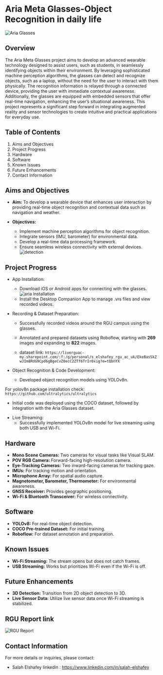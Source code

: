 # Aria Meta Glasses-Object Recognition in daily life
   ![Aria Glasses](https://github.com/SalahElshafey/RGU-Aria-Meta-Glasses-Object-Recognition-in-Daily-Life/blob/main/Readme%20images/1.jpg?raw=true)
## Overview

The Aria Meta Glasses project aims to develop an advanced wearable technology designed to assist users, such as students, in seamlessly identifying objects within their environment. By leveraging sophisticated machine perception algorithms, the glasses can detect and recognize objects, such as a laptop, without the need for the user to interact with them physically. The recognition information is relayed through a connected device, providing the user with immediate contextual awareness. Additionally, the glasses are equipped with embedded sensors that offer real-time navigation, enhancing the user’s situational awareness. This project represents a significant step forward in integrating augmented reality and sensor technologies to create intuitive and practical applications for everyday use.

## Table of Contents
1. Aims and Objectives
2. Project Progress
3. Hardware
4. Software
5. Known Issues
6. Future Enhancements
7. Contact Information

## Aims and Objectives
* **Aim:** To develop a wearable device that enhances user interaction by providing real-time object recognition and contextual data such as navigation and weather.

* **Objectives:**
   - Implement machine perception algorithms for object recognition.
   - Integrate sensors (IMU, barometer) for environmental data.
   - Develop a real-time data processing framework.
   - Ensure seamless wireless connectivity with external devices.
![detection](https://github.com/SalahElshafey/RGU-Aria-Meta-Glasses-Object-Recognition-in-Daily-Life/blob/main/Readme%20images/2.jpg?raw=true)

## Project Progress
* App Installation:

   - Download iOS or Android apps for connecting with the glasses.
   ![aria installation](https://github.com/SalahElshafey/RGU-Aria-Meta-Glasses-Object-Recognition-in-Daily-Life/blob/main/Readme%20images/3.png?raw=true)
   - Install the Desktop Companion App to manage .vrs files and view recorded videos.
* Recording & Dataset Preparation:
 

    - Successfully recorded videos around the RGU campus using the glasses.
    - Annotated and prepared datasets using Roboflow, starting with **269** images and expanding to **822** images.

    - dataset link:
    ``` https://liverguac-my.sharepoint.com/:f:/g/personal/s_elshafey_rgu_ac_uk/Eke8asSkZwJIm8RdG9Cpd6gBgeCvZ0ecC2ZTf6TrIr0xig?e=tQbnYX ```

* Object Recognition & Code Development:

  - Developed object recognition models using YOLOv8n.

For yolov8n package installation check:
``` https://github.com/ultralytics/ultralytics ```
  - Initial code was deployed using the COCO dataset, followed by integration with the Aria Glasses dataset.
* Live Streaming:
  - Successfully implemented YOLOv8n model for live streaming using both USB and Wi-Fi.

## Hardware
- **Mono Scene Cameras:** Two cameras for visual tasks like Visual SLAM.
- **POV RGB Camera:** Forward-facing high-resolution camera.
- **Eye-Tracking Cameras:** Two inward-facing cameras for tracking gaze.
- **IMUs:** For tracking motion and orientation.
- **Microphone Array:** For spatial audio capture.
- **Magnetometer, Barometer, Thermometer:** For environmental awareness.
- **GNSS Receiver:** Provides geographic positioning.
- **Wi-Fi & Bluetooth Transceiver:** For wireless connectivity.

## Software
- **YOLOv8:** For real-time object detection.
- **COCO Pre-trained Dataset:** For initial training.
- **Roboflow:** For dataset annotation and preparation.

## Known Issues
- **Wi-Fi Streaming:** The stream opens but does not catch frames.
- **USB Streaming:** Works but prioritizes Wi-Fi even if the Wi-Fi is off.

## Future Enhancements
- **3D Detection:** Transition from 2D object detection to 3D.
- **Live Sensor Data:** Utilize live sensor data once Wi-Fi streaming is stabilized.

## RGU Report link
![RGU Report](https://github.com/SalahElshafey/RGU-Aria-Meta-Glasses-Object-Recognition-in-Daily-Life/blob/main/Readme%20images/3.png?raw=true)
## Contact Information
For more details or inquiries, please contact:
- Salah Elshafey
linkedin : https://www.linkedin.com/in/salah-elshafey









